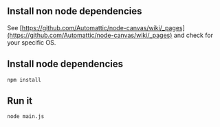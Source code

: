 ## Install non node dependencies

See [https://github.com/Automattic/node-canvas/wiki/_pages](https://github.com/Automattic/node-canvas/wiki/_pages) and check for your specific OS.

## Install node dependencies

`npm install`

## Run it

`node main.js`
